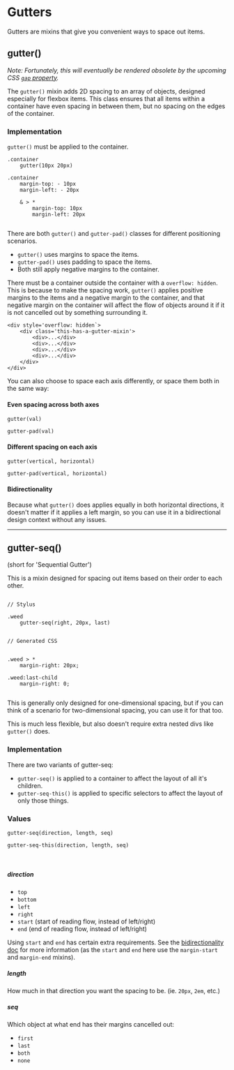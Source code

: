 # Gutters

Gutters are mixins that give you convenient ways to space out items.

## gutter()

*Note: Fortunately, this will eventually be rendered obsolete by the upcoming CSS [`gap` property](https://developer.mozilla.org/en-US/docs/Web/CSS/gap#Browser_compatibility).*

The `gutter()` mixin adds 2D spacing to an array of objects, designed especially for flexbox items. This class ensures that all items within a container have even spacing in between them, but no spacing on the edges of the container.



### Implementation

`gutter()` must be applied to the container.

```
.container
	gutter(10px 20px)
	
.container
	margin-top: - 10px
	margin-left: - 20px

	& > *
		margin-top: 10px
		margin-left: 20px


```

There are both `gutter()` and `gutter-pad()` classes for different positioning scenarios.

- `gutter()` uses margins to space the items.
- `gutter-pad()` uses padding to space the items.
- Both still apply negative margins to the container.


There must be a container outside the container with a `overflow: hidden`. This is because to make the spacing work, `gutter()` applies positive margins to the items and a negative margin to the container, and that negative margin on the container will affect the flow of objects around it if it is not cancelled out by something surrounding it.

```
<div style='overflow: hidden`>
	<div class='this-has-a-gutter-mixin'>
		<div>...</div>
		<div>...</div>
		<div>...</div>
		<div>...</div>
	</div>
</div>

```

You can also choose to space each axis differently, or space them both in the same way:

#### Even spacing across both axes

`gutter(val)`

`gutter-pad(val)`


#### Different spacing on each axis

`gutter(vertical, horizontal)`

`gutter-pad(vertical, horizontal)`


#### Bidirectionality

Because what `gutter()` does applies equally in both horizontal directions, it doesn't matter if it applies a left margin, so you can use it in a bidirectional design context without any issues.

----

## gutter-seq()

(short for 'Sequential Gutter')

This is a mixin designed for spacing out items based on their order to each other.

````

// Stylus

.weed
	gutter-seq(right, 20px, last)
	
	
// Generated CSS


.weed > *
	margin-right: 20px;
	
.weed:last-child
	margin-right: 0;


````


This is generally only designed for one-dimensional spacing, but if you can think of a scenario for two-dimensional spacing, you can use it for that too.

This is much less flexible, but also doesn't require extra nested divs like `gutter()` does.


### Implementation
There are two variants of gutter-seq:

- `gutter-seq()` is applied to a container to affect the layout of all it's children.
- `gutter-seq-this()` is applied to specific selectors to affect the layout of only those things.

### Values
`gutter-seq(direction, length, seq)`

`gutter-seq-this(direction, length, seq)`


<br/>

##### direction

- `top`
- `bottom`
- `left`
- `right`
- `start` (start of reading flow, instead of left/right)
- `end` (end of reading flow, instead of left/right)

Using `start` and `end` has certain extra requirements. See the [bidirectionality doc](bidir.md) for more information (as the `start` and `end` here use the `margin-start` and `margin-end` mixins).


##### length

How much in that direction you want the spacing to be. (ie. `20px`, `2em`, etc.)

##### seq

Which object at what end has their margins cancelled out: 


- `first`
- `last`
- `both`
- `none`


<br/>


